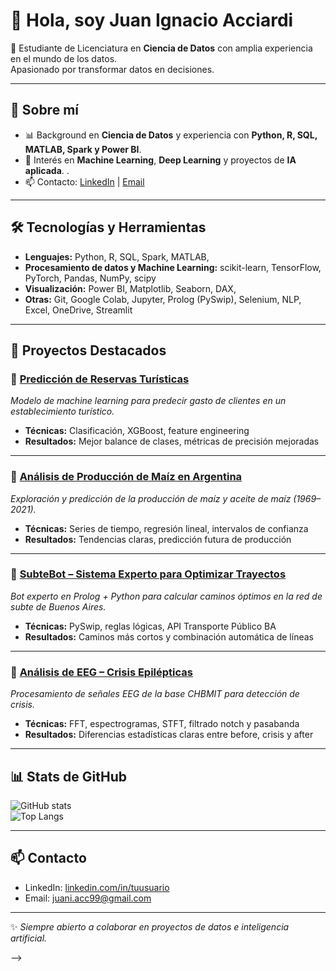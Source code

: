 # 👋 Hola, soy Juan Ignacio Acciardi  

🎯 Estudiante de Licenciatura en **Ciencia de Datos** con amplia experiencia en el mundo de los datos.  
Apasionado por transformar datos en decisiones.  

---

## 🚀 Sobre mí
- 📊 Background en **Ciencia de Datos** y experiencia con **Python, R, SQL, MATLAB, Spark y Power BI**.  
- 🤖 Interés en **Machine Learning**, **Deep Learning** y proyectos de **IA aplicada**.  .  
- 📫 Contacto: [LinkedIn](https://www.linkedin.com/in/juanAcciardi) | [Email](juani.acc99@gmail.com)  

---

## 🛠️ Tecnologías y Herramientas
- **Lenguajes:** Python, R, SQL, Spark, MATLAB,
- **Procesamiento de datos y Machine Learning:** scikit-learn, TensorFlow, PyTorch, Pandas, NumPy, scipy 
- **Visualización:** Power BI, Matplotlib, Seaborn, DAX, 
- **Otras:** Git, Google Colab, Jupyter, Prolog (PySwip), Selenium, NLP, Excel, OneDrive, Streamlit

---

## 📂 Proyectos Destacados  

### 🔹 [Predicción de Reservas Turísticas](https://github.com/tuusuario/proyecto-turismo)
_Modelo de machine learning para predecir gasto de clientes en un establecimiento turístico._  
- **Técnicas:** Clasificación, XGBoost, feature engineering  
- **Resultados:** Mejor balance de clases, métricas de precisión mejoradas  

---

### 🔹 [Análisis de Producción de Maíz en Argentina](https://github.com/tuusuario/proyecto-maiz)
_Exploración y predicción de la producción de maíz y aceite de maíz (1969–2021)._  
- **Técnicas:** Series de tiempo, regresión lineal, intervalos de confianza  
- **Resultados:** Tendencias claras, predicción futura de producción  

---

### 🔹 [SubteBot – Sistema Experto para Optimizar Trayectos](https://github.com/tuusuario/subtebot)
_Bot experto en Prolog + Python para calcular caminos óptimos en la red de subte de Buenos Aires._  
- **Técnicas:** PySwip, reglas lógicas, API Transporte Público BA  
- **Resultados:** Caminos más cortos y combinación automática de líneas  

---

### 🔹 [Análisis de EEG – Crisis Epilépticas](https://github.com/tuusuario/proyecto-eeg)
_Procesamiento de señales EEG de la base CHBMIT para detección de crisis._  
- **Técnicas:** FFT, espectrogramas, STFT, filtrado notch y pasabanda  
- **Resultados:** Diferencias estadísticas claras entre before, crisis y after  

---

## 📊 Stats de GitHub  
![GitHub stats](https://github-readme-stats.vercel.app/api?username=tuusuario&show_icons=true&theme=tokyonight)  
![Top Langs](https://github-readme-stats.vercel.app/api/top-langs/?username=tuusuario&layout=compact&theme=tokyonight)

---

## 📫 Contacto
- LinkedIn: [linkedin.com/in/tuusuario](https://www.linkedin.com/in/JuanAcciardi)  
- Email: juani.acc99@gmail.com

---
✨ _Siempre abierto a colaborar en proyectos de datos e inteligencia artificial._

-->
